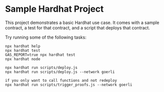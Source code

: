 # Sample Hardhat Project

This project demonstrates a basic Hardhat use case. It comes with a sample contract, a test for that contract, and a script that deploys that contract.

Try running some of the following tasks:

```shell
npx hardhat help
npx hardhat test
GAS_REPORT=true npx hardhat test
npx hardhat node

npx hardhat run scripts/deploy.js
npx hardhat run scripts/deploy.js --network goerli 

if you only want to call functions and not redeploy
npx hardhat run scripts/trigger_proofs.js --network goerli  

```

